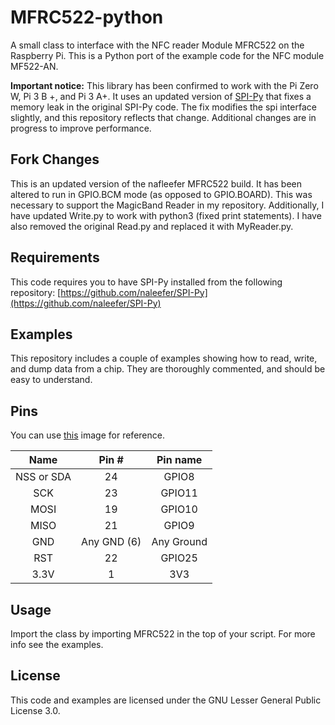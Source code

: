 MFRC522-python
==============
A small class to interface with the NFC reader Module MFRC522 on the Raspberry Pi.
This is a Python port of the example code for the NFC module MF522-AN.

**Important notice:** This library has been confirmed to work with the Pi Zero W, Pi 3 B +, and Pi 3 A+. It uses an updated version of [SPI-Py](https://github.com/naleefer/SPI-Py) that fixes a memory leak in the original SPI-Py code. The fix modifies the spi interface slightly, and this repository reflects that change. Additional changes are in progress to improve performance.

## Fork Changes
This is an updated version of the nafleefer MFRC522 build.  It has been altered to run in GPIO.BCM mode (as opposed to GPIO.BOARD).  This was necessary to support the MagicBand Reader in my repository.
Additionally, I have updated Write.py to work with python3 (fixed print statements).  I have also removed the original Read.py and replaced it with MyReader.py.

## Requirements
This code requires you to have SPI-Py installed from the following repository:
[https://github.com/naleefer/SPI-Py](https://github.com/naleefer/SPI-Py)

## Examples
This repository includes a couple of examples showing how to read, write, and dump data from a chip. They are thoroughly commented, and should be easy to understand.

## Pins
You can use [this](http://i.imgur.com/y7Fnvhq.png) image for reference.

| Name | Pin # | Pin name   |
|:------:|:-------:|:------------:|
| NSS or SDA  | 24    | GPIO8      |
| SCK  | 23    | GPIO11     |
| MOSI | 19    | GPIO10     |
| MISO | 21    | GPIO9      |
| GND  | Any GND (6)  | Any Ground |
| RST  | 22    | GPIO25     |
| 3.3V | 1     | 3V3        |

## Usage
Import the class by importing MFRC522 in the top of your script. For more info see the examples.

## License
This code and examples are licensed under the GNU Lesser General Public License 3.0.
